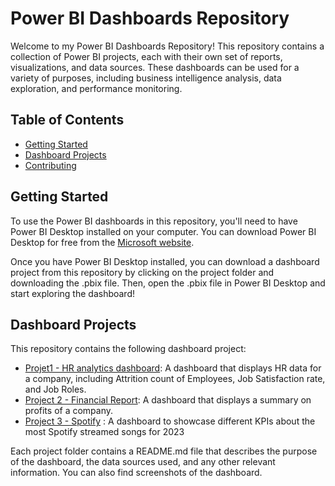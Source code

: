 # Power BI Dashboards Repository

Welcome to my Power BI Dashboards Repository! This repository contains a collection of Power BI projects, each with their own set of reports, visualizations, and data sources. These dashboards can be used for a variety of purposes, including business intelligence analysis, data exploration, and performance monitoring.

## Table of Contents

- [Getting Started](#getting-started)
- [Dashboard Projects](#dashboard-projects)
- [Contributing](#contributing)

## Getting Started

To use the Power BI dashboards in this repository, you'll need to have Power BI Desktop installed on your computer. You can download Power BI Desktop for free from the [Microsoft website](https://powerbi.microsoft.com/en-us/desktop/).

Once you have Power BI Desktop installed, you can download a dashboard project from this repository by clicking on the project folder and downloading the .pbix file. Then, open the .pbix file in Power BI Desktop and start exploring the dashboard!

## Dashboard Projects

This repository contains the following dashboard project:

- [Projet1 - HR analytics dashboard](https://github.com/ncc-chandni/PowerBi-Dashboard/tree/main/Projet1%20-%20HR%20analytics%20dashboard): A dashboard that displays HR data for a company, including Attrition count of Employees, Job Satisfaction rate, and Job Roles.
- [Project 2 - Financial Report](https://github.com/ncc-chandni/PowerBi-Dashboard/tree/main/Project%202%20-%20Financial%20Report): A dashboard that displays a summary on profits of a company.
- [Project 3 - Spotify](https://github.com/ncc-chandni/PowerBi-Dashboard/tree/main/Project%203%20-%20Spotify%202023) : A dashboard to showcase different KPIs about the most Spotify streamed songs for 2023



Each project folder contains a README.md file that describes the purpose of the dashboard, the data sources used, and any other relevant information. You can also find screenshots of the dashboard.
